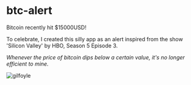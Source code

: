 # btc-alert

Bitcoin recently hit $15000USD! 

To celebrate, I created this silly app as an alert inspired from the show 'Silicon Valley' by HBO, Season 5 Episode 3.

_Whenever the price of bitcoin dips below a certain value, it's no longer efficient to mine._

![gilfoyle](<img src="https://imgur.com/RIPJk9W">)